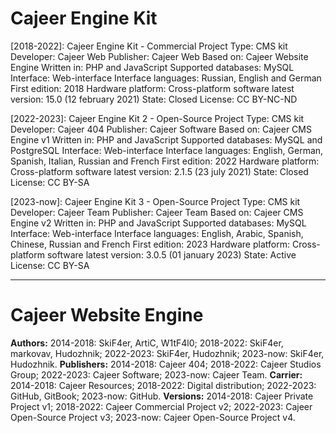 #  Cajeer Engine Kit

[2018-2022]: Cajeer Engine Kit - Commercial Project
Type: CMS kit
Developer: Cajeer Web
Publisher: Cajeer Web
Based on: Cajeer Website Engine
Written in: PHP and JavaScript
Supported databases: MySQL
Interface: Web-interface
Interface languages: Russian, English and German
First edition: 2018
Hardware platform: Cross-platform software
latest version: 15.0 (12 february 2021)
State: Closed
License: CC BY-NC-ND

[2022-2023]: Cajeer Engine Kit 2 - Open-Source Project
Type: CMS kit
Developer: Cajeer 404
Publisher: Cajeer Software
Based on: Cajeer CMS Engine v1
Written in: PHP and JavaScript
Supported databases: MySQL and PostgreSQL
Interface: Web-interface
Interface languages: English, German, Spanish, Italian, Russian and French
First edition: 2022
Hardware platform: Cross-platform software
latest version: 2.1.5 (23 july 2021)
State: Closed
License: CC BY-SA 

[2023-now]: Cajeer Engine Kit 3 - Open-Source Project
Type: CMS kit
Developer: Cajeer Team
Publisher: Cajeer Team
Based on: Cajeer CMS Engine v2
Written in: PHP and JavaScript
Supported databases: MySQL
Interface: Web-interface
Interface languages: English, Arabic, Spanish, Chinese, Russian and French
First edition: 2023
Hardware platform: Cross-platform software
latest version: 3.0.5 (01 january 2023)
State: Active
License: CC BY-SA 

____

#  Cajeer Website Engine

**Authors:**
2014-2018: SkiF4er, ArtiC, W1tF4l0;
2018-2022: SkiF4er, markovav, Hudozhnik;
2022-2023: SkiF4er, Hudozhnik;
2023-now: SkiF4er, Hudozhnik.
**Publishers:**
2014-2018: Cajeer 404;
2018-2022: Cajeer Studios Group;
2022-2023: Cajeer Software;
2023-now: Cajeer Team.
**Carrier:**
2014-2018: Cajeer Resources;
2018-2022: Digital distribution;
2022-2023: GitHub, GitBook;
2023-now: GitHub.
**Versions:**
2014-2018: Cajeer Private Project v1;
2018-2022: Cajeer Commercial Project v2;
2022-2023: Cajeer Open-Source Project v3;
2023-now: Cajeer Open-Source Project v4.
